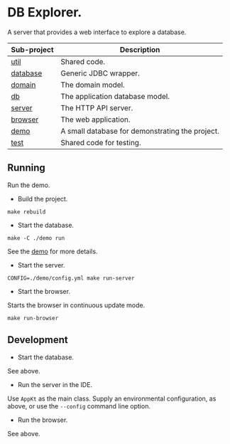 # DB Explorer.

A server that provides a web interface to explore a database.

| Sub-project                      | Description                                     |
|----------------------------------|-------------------------------------------------|
| [util](./util/README.md)         | Shared code.                                    |
| [database](./database/README.md) | Generic JDBC wrapper.                           |
| [domain](./domain/README.md)     | The domain model.                               |
| [db](./db/README.md)             | The application database model.                 |
| [server](./server/README.md)     | The HTTP API server.                            |
| [browser](./browser/README.md)   | The web application.                            |
| [demo](./demo/README.md)         | A small database for demonstrating the project. |
| [test](./test/README.md)         | Shared code for testing.                        |

## Running

Run the demo.

* Build the project.

`make rebuild`

* Start the database.

`make -C ./demo run`

See the [demo](./demo/README.md) for more details.

* Start the server.

`CONFIG=./demo/config.yml make run-server`

* Start the browser.

Starts the browser in continuous update mode.

`make run-browser`

## Development

* Start the database.

See above.

* Run the server in the IDE.

Use `AppKt` as the main class.
Supply an environmental configuration, as above, or use the `--config` command line option.

* Run the browser.

See above.
